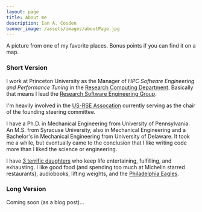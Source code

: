 ```yaml
---
layout: page
title: About me
description: Ian A. Cosden
banner_image: /assets/images/aboutPage.jpg
---
```


A picture from one of my favorite places.  Bonus points if you can find it on a map.

### Short Version

I work at Princeton University as the Manager of *HPC Software
Engineering and Performance Tuning* in the [Research Computing
Department](https://researchcomputing.princeton.edu).  Basically that
means I lead the
[Research Software Engineering Group](https://researchcomputing.princeton.edu/software-engineering).

I'm heavily involved in the [US-RSE Assocation](https://us-rse.org)
currently serving as the chair of the founding steering committee.  

I have a Ph.D. in Mechanical Engineering from University of
Pennsylvania.  An M.S. from Syracuse University, also in Mechanical
Engineering and a Bachelor's in Mechanical Engineering from University
of Delaware.  It took me a while, but eventually came to the
conclusion that I like writing code more than I liked the science or
engineering.

I have [3 terrific daughters](/assets/images/Cruise-2019.jpg) who keep life
entertaining, fulfilling, and exhausting. I like good food (and spending too
much at Michelin starred restaurants), audiobooks, lifting weights, and the
[Philadelphia Eagles](https://www.youtube.com/watch?v=YDXSvWK0Dco).

### Long Version

Coming soon (as a blog post)...
